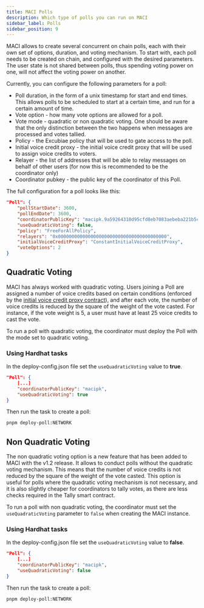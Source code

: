 ```yaml
---
title: MACI Polls
description: Which type of polls you can run on MACI
sidebar_label: Polls
sidebar_position: 9
---
```


MACI allows to create several concurrent on chain polls, each with their own set of options, duration, and voting mechanism. To start with, each poll needs to be created on chain, and configured with the desired parameters. The user state is not shared between polls, thus spending voting power on one, will not affect the voting power on another.

Currently, you can configure the following parameters for a poll:

- Poll duration, in the form of a unix timestamp for start and end times. This allows polls to be scheduled to start at a certain time, and run for a certain amount of time.
- Vote option - how many vote options are allowed for a poll.
- Vote mode - quadratic or non quadratic voting. One should be aware that the only distinction between the two happens when messages are processed and votes tallied.
- Policy - the Excubiae policy that will be used to gate access to the poll.
- Initial voice credit proxy - the initial voice credit proxy that will be used to assign voice credits to voters.
- Relayer - the list of addresses that will be able to relay messages on behalf of other users (for now this is recommended to be the coordinator only)
- Coordinator pubkey - the public key of the coordinator of this Poll.

The full configuration for a poll looks like this:

```json
"Poll": {
    "pollStartDate": 3600,
    "pollEndDate": 3600,
    "coordinatorPublicKey": "macipk.9a59264310d95cfd8eb7083aebeba221b5c26e77427f12b7c0f50bc1cc35e621",
    "useQuadraticVoting": false,
    "policy": "FreeForAllPolicy",
    "relayers": "0x0000000000000000000000000000000000000000",
    "initialVoiceCreditProxy": "ConstantInitialVoiceCreditProxy",
    "voteOptions": 2
}
```

## Quadratic Voting

MACI has always worked with quadratic voting. Users joining a Poll are assigned a number of voice credits based on certain conditions (enforced by the [initial voice credit proxy contract](https://github.com/privacy-scaling-explorations/maci/blob/dev/contracts/contracts/initialVoiceCreditProxy/InitialVoiceCreditProxy.sol)), and after each vote, the number of voice credits is reduced by the square of the weight of the vote casted. For instance, if the vote weight is 5, a user must have at least 25 voice credits to cast the vote.

To run a poll with quadratic voting, the coordinator must deploy the Poll with the mode set to quadratic voting.

### Using Hardhat tasks

In the deploy-config.json file set the `useQuadraticVoting` value to **true**.

```json
"Poll": {
    [...]
    "coordinatorPublicKey": "macipk",
    "useQuadraticVoting": true
}
```

Then run the task to create a poll:

```bash
pnpm deploy-poll:NETWORK
```

## Non Quadratic Voting

The non quadratic voting option is a new feature that has been added to MACI with the v1.2 release. It allows to conduct polls without the quadratic voting mechanism. This means that the number of voice credits is not reduced by the square of the weight of the vote casted. This option is useful for polls where the quadratic voting mechanism is not necessary, and it is also slightly cheaper for coordinators to tally votes, as there are less checks required in the Tally smart contract.

To run a poll with non quadratic voting, the coordinator must set the `useQuadraticVoting` parameter to `false` when creating the MACI instance.

### Using Hardhat tasks

In the deploy-config.json file set the `useQuadraticVoting` value to **false**.

```json
"Poll": {
    [...]
    "coordinatorPublicKey": "macipk",
    "useQuadraticVoting": false
}
```

Then run the task to create a poll:

```bash
pnpm deploy-poll:NETWORK
```
